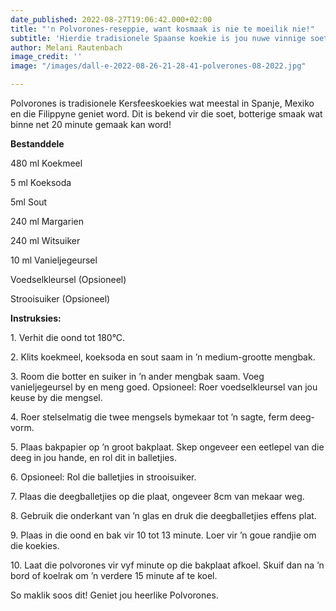 ```yaml
---
date_published: 2022-08-27T19:06:42.000+02:00
title: "'n Polvorones-reseppie, want kosmaak is nie te moeilik nie!"
subtitle: 'Hierdie tradisionele Spaanse koekie is jou nuwe vinnige soethappie-wenresep '
author: Melani Rautenbach
image_credit: ''
image: "/images/dall-e-2022-08-26-21-28-41-polverones-08-2022.jpg"

---
```

Polvorones is tradisionele Kersfeeskoekies wat meestal in Spanje, Mexiko en die Filippyne geniet word. Dit is bekend vir die soet, botterige smaak wat binne net 20 minute gemaak kan word!

**Bestanddele** 

480 ml Koekmeel 

5 ml Koeksoda

5ml Sout

240 ml Margarien

240 ml Witsuiker

10 ml Vanieljegeursel

Voedselkleursel (Opsioneel) 

Strooisuiker (Opsioneel)

**Instruksies:**

1\. Verhit die oond tot 180°C.

2\. Klits koekmeel, koeksoda en sout saam in ’n medium-grootte mengbak.

3\. Room die botter en suiker in ’n ander mengbak saam. Voeg vanieljegeursel by en meng goed. Opsioneel: Roer voedselkleursel van jou keuse by die mengsel.

4\. Roer stelselmatig die twee mengsels bymekaar tot ’n sagte, ferm deeg- vorm.

5\. Plaas bakpapier op ’n groot bakplaat. Skep ongeveer een eetlepel van die deeg in jou hande, en rol dit in balletjies.

6\. Opsioneel: Rol die balletjies in strooisuiker.

7\. Plaas die deegballetjies op die plaat, ongeveer 8cm van mekaar weg.

8\. Gebruik die onderkant van ’n glas en druk die deegballetjies effens plat.

9\. Plaas in die oond en bak vir 10 tot 13 minute. Loer vir ’n goue randjie om die koekies.

10\. Laat die polvorones vir vyf minute op die bakplaat afkoel. Skuif dan na ’n bord of koelrak om ’n verdere 15 minute af te koel.

So maklik soos dit! Geniet jou heerlike Polvorones.